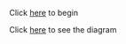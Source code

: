 Click [here](wake_up.md) to begin

Click [here](https://docs.google.com/drawings/d/1Jj44JtlFUdxgRf2a8Xlc2FUAAuss2NJHY99ogA7Pu6U/edit?usp=sharing) to see the diagram